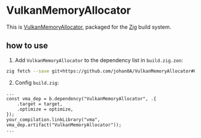 # VulkanMemoryAllocator

This is [VulkanMemoryAllocator](https://gpuopen.com/vulkan-memory-allocator/),
packaged for the [Zig](https://ziglang.org/) build system.

## how to use

1. Add `VulkanMemoryAllocator` to the dependency list in `build.zig.zon`: 

```sh
zig fetch --save git+https://github.com/johan0A/VulkanMemoryAllocator#0.1.1+3.3.0
```

2. Config `build.zig`:

```zig
...
const vma_dep = b.dependency("VulkanMemoryAllocator", .{
    .target = target,
    .optimize = optimize,
});
your_compilation.linkLibrary("vma", vma_dep.artifact("VulkanMemoryAllocator"));
...
```
